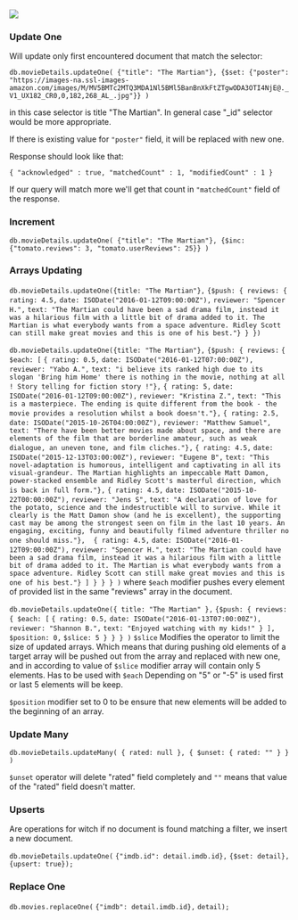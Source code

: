 
### ![](<https://i.imgur.com/2tou8Jo.jpg>)  ###


###  ###


### Update One  ###

 Will update only first encountered document that match the selector:

`
   db.movieDetails.updateOne( {"title": "The Martian"}, {$set: {"poster": "https://images-na.ssl-images-amazon.com/images/M/MV5BMTc2MTQ3MDA1Nl5BMl5BanBnXkFtZTgwODA3OTI4NjE@._V1_UX182_CR0,0,182,268_AL_.jpg"}} )
  `

in this case selector is title "The Martian". In general case "_id" selector would be more appropriate.

If there is existing value for `
   "poster"
  ` field, it will be replaced with new one.

Response should look like that:

`
   { "acknowledged" : true, "matchedCount" : 1, "modifiedCount" : 1 }
  `

If our query will match more we'll get that count in `
   "matchedCount"
  ` field of the response.


### Increment  ###

 `
   db.movieDetails.updateOne( {"title": "The Martian"}, {$inc: {"tomato.reviews": 3, "tomato.userReviews": 25}} )
  `


### Arrays Updating  ###

 `
  db.movieDetails.updateOne({title: "The Martian"},
 ` `
  {$push: { reviews: { rating: 4.5,
 ` `
  date: ISODate("2016-01-12T09:00:00Z"),
 ` `
  reviewer: "Spencer H.",
 ` `
  text: "The Martian could have been a sad drama film, instead it was a hilarious film with a little bit of drama added to it. The Martian is what everybody wants from a space adventure. Ridley Scott can still make great movies and this is one of his best."} } })
 `

`
  db.movieDetails.updateOne({title: "The Martian"},
 ` `
  {$push: { reviews:
 ` `
  { $each: [
 ` `
  { rating: 0.5,
 ` `
  date: ISODate("2016-01-12T07:00:00Z"),
 ` `
  reviewer: "Yabo A.",
 ` `
  text: "i believe its ranked high due to its slogan 'Bring him Home' there is nothing in the movie, nothing at all ! Story telling for fiction story !"},
 ` `
  { rating: 5,
 ` `
  date: ISODate("2016-01-12T09:00:00Z"),
 ` `
  reviewer: "Kristina Z.",
 ` `
  text: "This is a masterpiece. The ending is quite different from the book - the movie provides a resolution whilst a book doesn't."},
 ` `
  { rating: 2.5,
 ` `
  date: ISODate("2015-10-26T04:00:00Z"),
 ` `
  reviewer: "Matthew Samuel",
 ` `
  text: "There have been better movies made about space, and there are elements of the film that are borderline amateur, such as weak dialogue, an uneven tone, and film cliches."},
 ` `
  { rating: 4.5,
 ` `
  date: ISODate("2015-12-13T03:00:00Z"),
 ` `
  reviewer: "Eugene B",
 ` `
  text: "This novel-adaptation is humorous, intelligent and captivating in all its visual-grandeur. The Martian highlights an impeccable Matt Damon, power-stacked ensemble and Ridley Scott's masterful direction, which is back in full form."},
 ` `
  { rating: 4.5,
 ` `
  date: ISODate("2015-10-22T00:00:00Z"),
 ` `
  reviewer: "Jens S",
 ` `
  text: "A declaration of love for the potato, science and the indestructible will to survive. While it clearly is the Matt Damon show (and he is excellent), the supporting cast may be among the strongest seen on film in the last 10 years. An engaging, exciting, funny and beautifully filmed adventure thriller no one should miss."},
 ` `
 ` `
  { rating: 4.5,
 ` `
  date: ISODate("2016-01-12T09:00:00Z"),
 ` `
  reviewer: "Spencer H.",
 ` `
  text: "The Martian could have been a sad drama film, instead it was a hilarious film with a little bit of drama added to it. The Martian is what everybody wants from a space adventure. Ridley Scott can still make great movies and this is one of his best."} ] } } } )
 ` where `
   $each
  ` modifier pushes every element of provided list in the same "reviews" array in the document.

`
  db.movieDetails.updateOne({ title: "The Martian" },
 ` `
  {$push: { reviews:
 ` `
  { $each: [
 ` `
  { rating: 0.5,
 ` `
  date: ISODate("2016-01-13T07:00:00Z"),
 ` `
  reviewer: "Shannon B.",
 ` `
  text: "Enjoyed watching with my kids!" } ],
 ` `
  $position: 0,
 ` `
  $slice: 5 } } } )
 ` `
   $slice
  ` Modifies the operator to limit the size of updated arrays. Which means that during pushing old elements of a target array will be pushed out from the array and replaced with new one, and in according to value of `
   $slice
  ` modifier array will contain only 5 elements. Has to be used with `
   $each
  ` Depending on "5" or "-5" is used first or last 5 elements will be keep.

`
   $position
  ` modifier set to 0 to be ensure that new elements will be added to the beginning of an array.


### Update Many  ###

 `
   db.movieDetails.updateMany( { rated: null }, { $unset: { rated: "" } } )
  `

`
   $unset
  ` operator will delete "rated" field completely and `
   ""
  ` means that value of the "rated" field doesn't matter.


### Upserts  ###

 Are operations for witch if no document is found matching a filter, we insert a new document.

`
   db.movieDetails.updateOne(
  `  `
   {"imdb.id": detail.imdb.id},
  `  `
   {$set: detail},
  `  `
   {upsert: true});
  `


### Replace One  ###

 `
   db.movies.replaceOne(
  `  `
   {"imdb": detail.imdb.id},
  `  `
   detail);
  `

